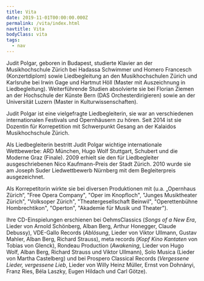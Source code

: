 ```yaml
---
title: Vita
date: 2019-11-01T00:00:00.000Z
permalink: /vita/index.html
navtitle: Vita
bodyClass: vita
tags:
  - nav
---
```

Judit Polgar, geboren in Budapest, studierte Klavier an der Musikhochschule Zürich bei Hadassa Schwimmer und Homero Francesch (Konzertdiplom) sowie Liedbegleitung an den Musikhochschulen Zürich und Karlsruhe bei Irwin Gage und Hartmut Höll (Master mit Auszeichnung in Liedbegleitung). Weiterführende Studien absolvierte sie bei Florian Ziemen an der Hochschule der Künste Bern (DAS Orchesterdirigieren) sowie an der Universität Luzern (Master in Kulturwissenschaften).

Judit Polgar ist eine vielgefragte Liedbegleiterin, sie war an verschiedenen internationalen Festivals und Opernhäusern zu hören. Seit 2014 ist sie Dozentin für Korrepetition mit Schwerpunkt Gesang an der Kalaidos Musikhochschule Zürich.

Als Liedbegleiterin bestritt Judit Polgar wichtige internationale Wettbewerbe: ARD München, Hugo Wolf Stuttgart, Schubert und die Moderne Graz (Finale). 2009 erhielt sie den für Liedbegleiter ausgeschriebenen Nico Kaufmann-Preis der Stadt Zürich. 2010 wurde sie am Joseph Suder Liedwettbewerb Nürnberg mit dem Begleiterpreis ausgezeichnet.

Als Korrepetitorin wirkte sie bei diversen Produktionen mit (u.a. „Opernhaus Zürich“, "Free Opera Company", "Oper im Knopfloch", "Junges Musiktheater Zürich", "Volksoper Zürich", "Theatergesellschaft Beinwil", "Operettenbühne Hombrechtikon", "Operton", "Akademie für Musik und Theater").

Ihre CD-Einspielungen erschienen bei OehmsClassics (*Songs of a New Era*, Lieder von Arnold Schönberg, Alban Berg, Arthur Honegger, Claude Debussy), VDE-Gallo Records (*Ablösung*, Lieder von Viktor Ullmann, Gustav Mahler, Alban Berg, Richard Strauss), meta records (*Kopf Kino Kantaten* von Tobias von Glenck), Rondeau Production (*Awakening*, Lieder von Hugo Wolf, Alban Berg, Richard Strauss und Viktor Ullmann), Solo Musica (Lieder von Martha Castelberg) und bei Prospero Classical Records (*Vergessene Lieder, vergessene Lieb*, Lieder von Willy Heinz Müller, Ernst von Dohnányi, Franz Ries, Béla Laszky, Eugen Hildach und Carl Götze).